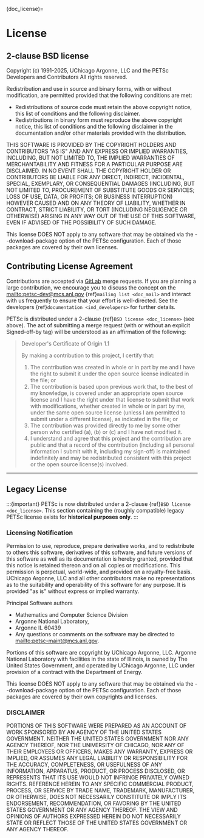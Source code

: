 (doc_license)=

# License

## 2-clause BSD license

Copyright (c) 1991-2025, UChicago Argonne, LLC and the PETSc Developers and Contributors
All rights reserved.

Redistribution and use in source and binary forms, with or without modification,
are permitted provided that the following conditions are met:

- Redistributions of source code must retain the above copyright notice, this
  list of conditions and the following disclaimer.
- Redistributions in binary form must reproduce the above copyright notice, this
  list of conditions and the following disclaimer in the documentation and/or
  other materials provided with the distribution.

THIS SOFTWARE IS PROVIDED BY THE COPYRIGHT HOLDERS AND CONTRIBUTORS "AS IS" AND
ANY EXPRESS OR IMPLIED WARRANTIES, INCLUDING, BUT NOT LIMITED TO, THE IMPLIED
WARRANTIES OF MERCHANTABILITY AND FITNESS FOR A PARTICULAR PURPOSE ARE
DISCLAIMED. IN NO EVENT SHALL THE COPYRIGHT HOLDER OR CONTRIBUTORS BE LIABLE FOR
ANY DIRECT, INDIRECT, INCIDENTAL, SPECIAL, EXEMPLARY, OR CONSEQUENTIAL DAMAGES
(INCLUDING, BUT NOT LIMITED TO, PROCUREMENT OF SUBSTITUTE GOODS OR SERVICES;
LOSS OF USE, DATA, OR PROFITS; OR BUSINESS INTERRUPTION) HOWEVER CAUSED AND ON
ANY THEORY OF LIABILITY, WHETHER IN CONTRACT, STRICT LIABILITY, OR TORT
(INCLUDING NEGLIGENCE OR OTHERWISE) ARISING IN ANY WAY OUT OF THE USE OF THIS
SOFTWARE, EVEN IF ADVISED OF THE POSSIBILITY OF SUCH DAMAGE.

This license DOES NOT apply to any software that may be obtained via
the --download-package option of the PETSc configuration. Each of those packages are
covered by their own licenses.

## Contributing License Agreement

Contributions are accepted via [GitLab](https://gitlab.com/petsc/petsc) merge requests.
If you are planning a large contribution, we encourage you to discuss the concept on the
<mailto:petsc-dev@mcs.anl.gov> {ref}`mailing list <doc_mail>` and interact with us frequently to
ensure that your effort is well-directed. See the developers {ref}`documentation
<ind_developers>` for further details.

PETSc is distributed under a 2-clause {ref}`BSD license <doc_license>` (see above). The
act of submitting a merge request (with or without an explicit Signed-off-by tag) will be
understood as an affirmation of the following:

> Developer's Certificate of Origin 1.1
>
> By making a contribution to this project, I certify that:
>
> 1. The contribution was created in whole or in part by me and I
>    have the right to submit it under the open source license
>    indicated in the file; or
> 2. The contribution is based upon previous work that, to the best
>    of my knowledge, is covered under an appropriate open source
>    license and I have the right under that license to submit that
>    work with modifications, whether created in whole or in part
>    by me, under the same open source license (unless I am
>    permitted to submit under a different license), as indicated
>    in the file; or
> 3. The contribution was provided directly to me by some other
>    person who certified (a), (b) or (c) and I have not modified
>    it.
> 4. I understand and agree that this project and the contribution
>    are public and that a record of the contribution (including all
>    personal information I submit with it, including my sign-off) is
>    maintained indefinitely and may be redistributed consistent with
>    this project or the open source license(s) involved.

______________________________________________________________________

## Legacy License

:::{important}
PETSc is now distributed under a 2-clause {ref}`BSD license <doc_license>`. This
section containing the (roughly compatible) legacy PETSc license exists for
**historical purposes only**.
:::

### Licensing Notification

Permission to use, reproduce, prepare derivative works, and to redistribute to others this
software, derivatives of this software, and future versions of this software as well as
its documentation is hereby granted, provided that this notice is retained thereon and on
all copies or modifications. This permission is perpetual, world-wide, and provided on a
royalty-free basis. UChicago Argonne, LLC and all other contributors make no
representations as to the suitability and operability of this software for any purpose. It
is provided "as is" without express or implied warranty.

Principal Software authors

- Mathematics and Computer Science Division
- Argonne National Laboratory,
- Argonne IL 60439
- Any questions or comments on the software may be directed to <mailto:petsc-maint@mcs.anl.gov>.

Portions of this software are copyright by UChicago Argonne, LLC. Argonne National
Laboratory with facilities in the state of Illinois, is owned by The United States
Government, and operated by UChicago Argonne, LLC under provision of a contract with the
Department of Energy.

This license DOES NOT apply to any software that may be obtained via
the --download-package option of the PETSc configuration. Each of those packages are
covered by their own copyrights and licenses.

### DISCLAIMER

PORTIONS OF THIS SOFTWARE WERE PREPARED AS AN ACCOUNT OF WORK SPONSORED BY AN AGENCY OF
THE UNITED STATES GOVERNMENT. NEITHER THE UNITED STATES GOVERNMENT NOR ANY AGENCY THEREOF,
NOR THE UNIVERSITY OF CHICAGO, NOR ANY OF THEIR EMPLOYEES OR OFFICERS, MAKES ANY WARRANTY,
EXPRESS OR IMPLIED, OR ASSUMES ANY LEGAL LIABILITY OR RESPONSIBILITY FOR THE ACCURACY,
COMPLETENESS, OR USEFULNESS OF ANY INFORMATION, APPARATUS, PRODUCT, OR PROCESS DISCLOSED,
OR REPRESENTS THAT ITS USE WOULD NOT INFRINGE PRIVATELY OWNED RIGHTS. REFERENCE HEREIN TO
ANY SPECIFIC COMMERCIAL PRODUCT, PROCESS, OR SERVICE BY TRADE NAME, TRADEMARK,
MANUFACTURER, OR OTHERWISE, DOES NOT NECESSARILY CONSTITUTE OR IMPLY ITS ENDORSEMENT,
RECOMMENDATION, OR FAVORING BY THE UNITED STATES GOVERNMENT OR ANY AGENCY THEREOF. THE
VIEW AND OPINIONS OF AUTHORS EXPRESSED HEREIN DO NOT NECESSARILY STATE OR REFLECT THOSE OF
THE UNITED STATES GOVERNMENT OR ANY AGENCY THEREOF.

